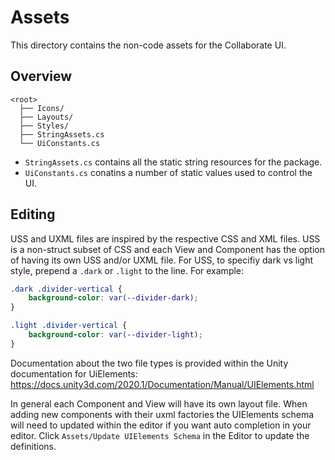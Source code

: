 # Assets

This directory contains the non-code assets for the Collaborate UI.

## Overview

```none
<root>
  ├── Icons/
  ├── Layouts/
  ├── Styles/
  ├── StringAssets.cs
  └── UiConstants.cs
```

- `StringAssets.cs` contains all the static string resources for the package.
- `UiConstants.cs` conatins a number of static values used to control the UI.

## Editing

USS and UXML files are inspired by the respective CSS and XML files. USS is a non-struct subset of CSS and each View and Component has the
option of having its own USS and/or UXML file. For USS, to specifiy dark vs light style, prepend a `.dark`
or `.light` to the line. For example:

```css
.dark .divider-vertical {
    background-color: var(--divider-dark);
}

.light .divider-vertical {
    background-color: var(--divider-light);
}
```

Documentation about the two file types is provided within the Unity documentation for UiElements:
https://docs.unity3d.com/2020.1/Documentation/Manual/UIElements.html

In general each Component and View will have its own layout file. When adding new components with their uxml factories the UIElements schema
will need to updated within the editor if you want auto completion in your editor. Click
`Assets/Update UIElements Schema` in the Editor to update the definitions.
